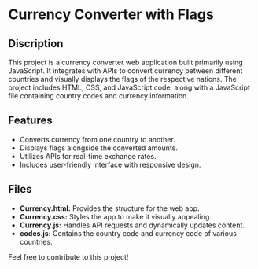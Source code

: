 # Currency Converter with Flags

## Discription
This project is a currency converter web application built primarily using JavaScript. It integrates with APIs to convert currency between different countries and visually displays the flags of the respective nations. The project includes HTML, CSS, and JavaScript code, along with a JavaScript file containing country codes and currency information.

## Features
- Converts currency from one country to another.
- Displays flags alongside the converted amounts.
- Utilizes APIs for real-time exchange rates.
- Includes user-friendly interface with responsive design.

## Files
- **Currency.html:** Provides the structure for the web app.
- **Currency.css:** Styles the app to make it visually appealing.
- **Currency.js:** Handles API requests and dynamically updates content.
- **codes.js:** Contains the country code and currency code of various countries.

Feel free to contribute to this project! 
